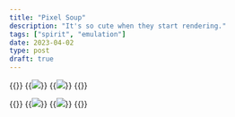 ```yaml
---
title: "Pixel Soup"
description: "It's so cute when they start rendering."
tags: ["spirit", "emulation"]
date: 2023-04-02
type: post
draft: true
---
```

{{<wrap>}}
  {{<image src="img/pattern_mario_0.png" caption="Mario pattern table 0">}}
  {{<image src="img/pattern_mario_1.png" caption="Mario pattern table 1">}}
{{</wrap>}}

{{<wrap>}}
  {{<image src="img/pattern_dk_0.png" caption="Donkey Kong pattern table 0">}}
  {{<image src="img/pattern_dk_1.png" caption="Donkey Kong pattern table 1">}}
{{</wrap>}}

